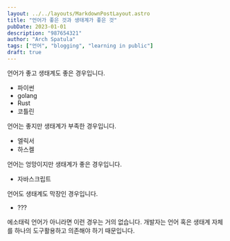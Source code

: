```yaml
---
layout: ../../layouts/MarkdownPostLayout.astro
title: "언어가 좋은 것과 생태계가 좋은 것"
pubDate: 2023-01-01
description: "987654321"
author: "Arch Spatula"
tags: ["언어", "blogging", "learning in public"]
draft: true
---
```


언어가 좋고 생태계도 좋은 경우입니다.

- 파이썬
- golang
- Rust
- 코틀린

언어는 좋지만 생태계가 부족한 경우입니다.

- 엘릭서
- 하스켈

언어는 엉망이지만 생태계가 좋은 경우입니다.

- 자바스크립트

언어도 생태계도 막장인 경우입니다.

- ???

에소태릭 언어가 아니라면 이런 경우는 거의 없습니다. 개발자는 언어 혹은 생태계 자체를 하나의 도구활용하고 의존해야 하기 때문입니다.
